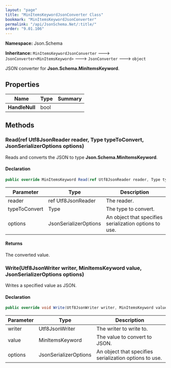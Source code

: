 ```yaml
---
layout: "page"
title: "MinItemsKeywordJsonConverter Class"
bookmark: "MinItemsKeywordJsonConverter"
permalink: "/api/JsonSchema.Net/:title/"
order: "9.01.106"
---
```

**Namespace:** Json.Schema

**Inheritance:**
`MinItemsKeywordJsonConverter`
 🡒 
`JsonConverter<MinItemsKeyword>`
 🡒 
`JsonConverter`
 🡒 
`object`

JSON converter for **Json.Schema.MinItemsKeyword**.

## Properties

| Name | Type | Summary |
|---|---|---|
| **HandleNull** | bool |  |

## Methods

### Read(ref Utf8JsonReader reader, Type typeToConvert, JsonSerializerOptions options)

Reads and converts the JSON to type **Json.Schema.MinItemsKeyword**.

#### Declaration

```c#
public override MinItemsKeyword Read(ref Utf8JsonReader reader, Type typeToConvert, JsonSerializerOptions options)
```

| Parameter | Type | Description |
|---|---|---|
| reader | ref Utf8JsonReader | The reader. |
| typeToConvert | Type | The type to convert. |
| options | JsonSerializerOptions | An object that specifies serialization options to use. |


#### Returns

The converted value.

### Write(Utf8JsonWriter writer, MinItemsKeyword value, JsonSerializerOptions options)

Writes a specified value as JSON.

#### Declaration

```c#
public override void Write(Utf8JsonWriter writer, MinItemsKeyword value, JsonSerializerOptions options)
```

| Parameter | Type | Description |
|---|---|---|
| writer | Utf8JsonWriter | The writer to write to. |
| value | MinItemsKeyword | The value to convert to JSON. |
| options | JsonSerializerOptions | An object that specifies serialization options to use. |


